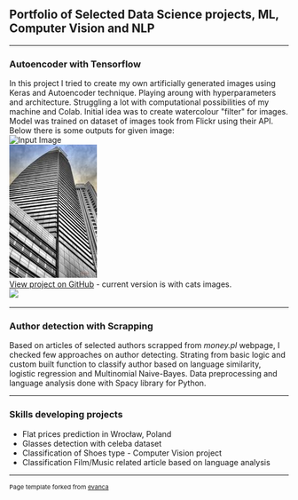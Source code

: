 ## Portfolio of Selected Data Science projects, ML, Computer Vision and NLP

---

### Autoencoder with Tensorflow 

In this project I tried to create my own artificially generated images using Keras and Autoencoder technique.
Playing aroung with hyperparameters and architecture. Struggling a lot with computational possibilities of my machine and Colab.
Initial idea was to create watercolour "filter" for images. Model was trained on dataset of images took from Flickr using their API.  
Below there is some outputs for given image:  
![Input Image](/images/input.jpgg "Input")  
<img src="images/input.jpg?raw=true"/>  
[View project on GitHub](https://github.com/Serj11240/autoencoder) - current version is with cats images.  
[![](https://img.shields.io/badge/Python-white?logo=Python)](#)

---

### Author detection with Scrapping

Based on articles of selected authors scrapped from *money.pl* webpage, I checked few approaches on author detecting. Strating from basic logic and custom built function to classify author based on language similarity, logistic regression and Multinomial Naive-Bayes. Data preprocessing and language analysis done with Spacy library for Python.

---

### Skills developing projects

- Flat prices prediction in Wrocław, Poland
- Glasses detection with celeba dataset
- Classification of Shoes type - Computer Vision project
- Classification Film/Music related article based on language analysis







---
<p style="font-size:11px">Page template forked from <a href="https://github.com/evanca/quick-portfolio">evanca</a></p>

